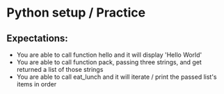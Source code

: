 # Python setup / Practice

## Expectations:

- You are able to call function hello and it will display 'Hello World'
- You are able to call function pack, passing three strings, and get returned a list of those strings
- You are able to call eat_lunch and it will iterate / print the passed list's items in order